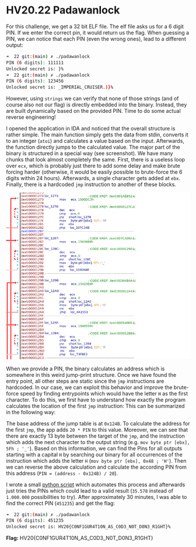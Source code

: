 # HV20.22 Padawanlock

For this challenge, we get a 32 bit ELF file. The elf file asks us for a 6 digit PIN. If we enter the correct pin, it would return us the flag. When guessing a PIN, we can notice that each PIN (even the wrong ones), lead to a different output:

```bash
➜  22 git:(main) ✗ ./padawanlock
PIN (6 digits): 111111
Unlocked secret is: }%
➜  22 git:(main) ✗ ./padawanlock
PIN (6 digits): 123456
Unlocked secret is: _IMPERIAL_CRUISER.)}%
```

However, using `strings` we can verify that none of those strings (and of course also not our flag) is directly embedded into the binary. Instead, they are built dynamically based on the provided PIN. Time to do some actual reverse engineering!

I opened the application in IDA and noticed that the overall structure is rather simple. The main function simply gets the data from stdin, converts it to an integer (`atoi`) and calculates a value based on the input. Afterwards, the function directly jumps to the calculated value. The major part of the binary is structured in a special way (see screenshot). We have many chunks that look almost completely the same. First, there is a useless loop over `ecx`, which is probably just there to add some delay and make brute forcing harder (otherwise, it would be easily possible to brute-force the 6 digits within 24 hours). Afterwards, a single character gets added at `ebx`. Finally, there is a hardcoded `jmp` instruction to another of these blocks.

![Print table](./jump-table.png)

When we provide a PIN, the binary calculates an address which is somewhere in this weird jump-print structure. Once we have found the entry point, all other steps are static since the `jmp` instructions are hardcoded. In our case, we can exploit this behavior and improve the brute-force speed by finding entrypoints which would have the letter `H` as the first character. To do this, we first have to understand how exactly the program calculates the location of the first `jmp` instruction: This can be summarized in the following way:

The base address of the jump table is at `0x124B`. To calculate the address for the first `jmp`, the app adds `20 * PIN` to this value. Moreover, we can see that there are exactly 13 byte between the target of the `jmp`, and the instruction which adds the next character to the output string (e.g. `mov byte ptr [ebx], 5Fh ; '_'`). Based on this information, we can find the Pins for all outputs starting with a capital `H` by searching our binary for all occurrences of the instruction which adds the letter `H` (`mov byte ptr [ebx], 0x48 ; 'H'`). Then we can reverse the above calculation and calculate the according PIN from this address (`PIN = (address - 0x124B) / 20`).

I wrote a small [python script](./try-pins.py) which automates this process and afterwards just tries the PINs which could lead to a valid result (`35.578` instead of `1.000.000` possibilities to try). After approximately 30 minutes, I was able to find the correct PIN (`451235`) and get the flag:

```bash
➜  22 git:(main) ✗ ./padawanlock
PIN (6 digits): 451235
Unlocked secret is: HV20{C0NF1GUR4T10N_AS_C0D3_N0T_D0N3_R1GHT}%                                                                                                                                                                       ➜  22 git:(main) ✗
```

**Flag:** HV20{C0NF1GUR4T10N_AS_C0D3_N0T_D0N3_R1GHT}
